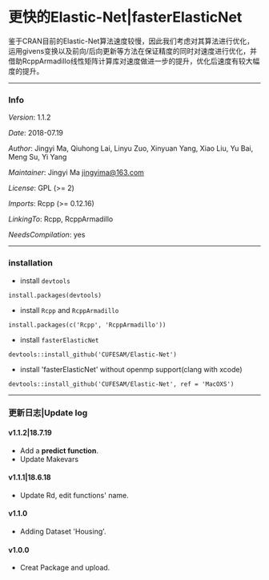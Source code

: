 # 更快的Elastic-Net|fasterElasticNet

鉴于CRAN目前的Elastic-Net算法速度较慢，因此我们考虑对其算法进行优化，运用givens变换以及前向/后向更新等方法在保证精度的同时对速度进行优化，并借助RcppArmadillo线性矩阵计算库对速度做进一步的提升，优化后速度有较大幅度的提升。

***
### Info
*Version*: 1.1.2

*Date*: 2018-07.19

*Author*: Jingyi Ma, Qiuhong Lai, Linyu Zuo, Xinyuan Yang, Xiao Liu, Yu Bai, Meng Su, Yi Yang

*Maintainer*: Jingyi Ma <jingyima@163.com>

*License*: GPL (>= 2)

*Imports*: Rcpp (>= 0.12.16)

*LinkingTo*: Rcpp, RcppArmadillo

*NeedsCompilation*: yes

***

### installation
- install `devtools`
```
install.packages(devtools)

```
- install `Rcpp` and `RcppArmadillo`
```
install.packages(c('Rcpp', 'RcppArmadillo'))
```
- install `fasterElasticNet`
```
devtools::install_github('CUFESAM/Elastic-Net')
```

- install 'fasterElasticNet' without openmp support(clang with xcode)
```
devtools::install_github('CUFESAM/Elastic-Net', ref = 'MacOXS')
```
***

### 更新日志|Update log
#### v1.1.2|18.7.19
- Add a **predict function**.
- Update Makevars

#### v1.1.1|18.6.18
- Update Rd, edit functions' name.

#### v1.1.0
- Adding Dataset 'Housing'.

#### v1.0.0
- Creat Package and upload.
